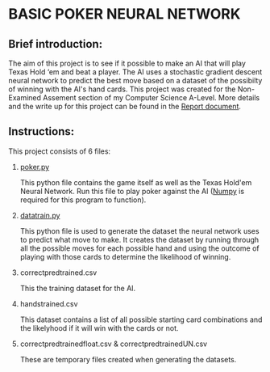 BASIC POKER NEURAL NETWORK
==========================

Brief introduction:
-------------------

The aim of this project is to see if it possible to make an AI that will
play Texas Hold ‘em and beat a player. The AI uses a stochastic gradient 
descent neural network to predict the best move based on a dataset of the 
possibilty of winning with the AI's hand cards. This project was created 
for the Non-Examined Assement section of my Computer Science A-Level. More 
details and the write up for this project can be found in the [Report document](https://github.com/laurencebrwn/poker-neuralnet/blob/master/Report.pdf).
  

Instructions:
-----------------

This project consists of 6 files:
1. [poker.py](https://github.com/laurencebrwn/poker-neuralnet/blob/master/poker.py)

   This python file contains the game itself as well as the Texas Hold'em 
   Neural Network. Run this file to play poker against the AI ([Numpy](https://numpy.org/) is 
   required for this program to function).

2. [datatrain.py](https://github.com/laurencebrwn/poker-neuralnet/blob/master/datatrain.py)

   This python file is used to generate the dataset the neural network uses
   to predict what move to make. It creates the dataset by running through
   all the possible moves for each possible hand and using the outcome of
   playing with those cards to determine the likelihood of winning.

3. correctpredtrained.csv
   
   This the training dataset for the AI.

4. handstrained.csv
   
   This dataset contains a list of all possible starting card combinations 
   and the likelyhood if it will win with the cards or not.

5. correctpredtrainedfloat.csv & correctpredtrainedUN.csv
   
   These are temporary files created when generating the datasets.
